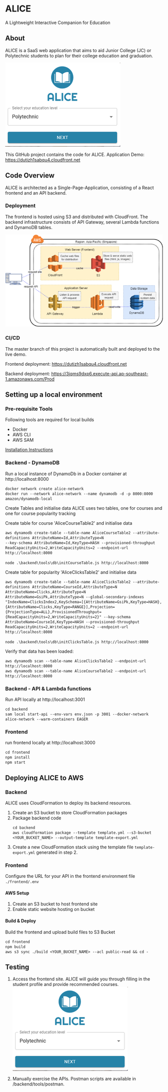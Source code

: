 # ALICE 
A Lightweight Interactive Companion for Education

## About
ALICE is a SaaS web application that aims to aid Junior College (JC) or Polytechnic students to plan for their college education and graduation.

![ALICE](./docs/img/alice.png)

This GitHub project contains the code for ALICE. Application Demo: https://dutizh1sabqu4.cloudfront.net

## Code Overview
ALICE is architected as a Single-Page-Application, consisting of a React frontend and an API backend.

### Deployment
The frontend is hosted using S3 and distributed with CloudFront. The backend infrastructure consists of API Gateway, several Lambda functions and DynamoDB tables.

![AWS Architecture](./docs/img/aws-archi.png)

### CI/CD
The master branch of this project is automatically built and deployed to the live demo.

Frontend deployment: https://dutizh1sabqu4.cloudfront.net

Backend deployment: https://3jqms9dxp6.execute-api.ap-southeast-1.amazonaws.com/Prod

## Setting up a local environment
### Pre-requisite Tools
Following tools are required for local builds
- Docker
- AWS CLI
- AWS SAM

[Installation Instructions](https://docs.aws.amazon.com/serverless-application-model/latest/developerguide/serverless-sam-cli-install.html)

### Backend - DynamoDB
Run a local instance of DynamoDb in a Docker container at http://localhost:8000
```
docker network create alice-network
docker run --network alice-network --name dynamodb -d -p 8000:8000 amazon/dynamodb-local
```

Create Tables and initialise data
ALICE uses two tables, one for courses and one for course popularity tracking

Create table for course 'AliceCourseTable2' and initialise data
```
aws dynamodb create-table --table-name AliceCourseTable2 --attribute-definitions AttributeName=Id,AttributeType=N 
--key-schema AttributeName=Id,KeyType=HASH --provisioned-throughput ReadCapacityUnits=2,WriteCapacityUnits=2 --endpoint-url http://localhost:8000

node .\backend\tools\db\initCourseTable.js http://localhost:8000
```

Create table for popularity 'AliceClicksTable2' and initialise data
```
aws dynamodb create-table --table-name AliceClicksTable2 --attribute-definitions AttributeName=CourseId,AttributeType=N AttributeName=Clicks,AttributeType=N AttributeName=GsiPk,AttributeType=N --global-secondary-indexes "IndexName=ClicksIndex2,KeySchema=[{AttributeName=GsiPk,KeyType=HASH},{AttributeName=Clicks,KeyType=RANGE}],Projection={ProjectionType=ALL},ProvisionedThroughput={ReadCapacityUnits=2,WriteCapacityUnits=2}" --key-schema AttributeName=CourseId,KeyType=HASH --provisioned-throughput ReadCapacityUnits=2,WriteCapacityUnits=2 --endpoint-url http://localhost:8000

node .\backend\tools\db\initClicksTable.js http://localhost:8000
```

Verify that data has been loaded:
```
aws dynamodb scan --table-name AliceClicksTable2 --endpoint-url http://localhost:8000
aws dynamodb scan --table-name AliceCourseTable2 --endpoint-url http://localhost:8000
```

### Backend - API & Lambda functions
Run API locally at http://localhost:3001

```
cd backend
sam local start-api --env-vars env.json -p 3001 --docker-network alice-network --warm-containers EAGER
```

### Frontend
run frontend locally at http://localhost:3000
```
cd frontend
npm install
npm start
```

## Deploying ALICE to AWS
### Backend
ALICE uses CloudFormation to deploy its backend resources.

1. Create an S3 bucket to store CloudFormation packages
2. Package backend code
    ```
    cd backend
    aws cloudformation package --template template.yml --s3-bucket <YOUR_BUCKET_NAME> --output-template template-export.yml
    ```
3. Create a new CloudFormation stack using the template file ```template-export.yml``` generated in step 2.

### Frontend
Configure the URL for your API in the frontend environment file ```./frontend/.env```

#### AWS Setup
1. Create an S3 bucket to host frontend site
2. Enable static website hosting on bucket

#### Build & Deploy
Build the frontend and upload build files to S3 Bucket
```
cd frontend
npm build
aws s3 sync ./build <YOUR_BUCKET_NAME> --acl public-read && cd -
```

## Testing
1. Access the frontend site. ALICE will guide you through filling in the student profile and provide recommended courses.
![frontend](./docs/img/alice.png)

2. Manually exercise the APIs. Postman scripts are available in /backend/tools/postman.
